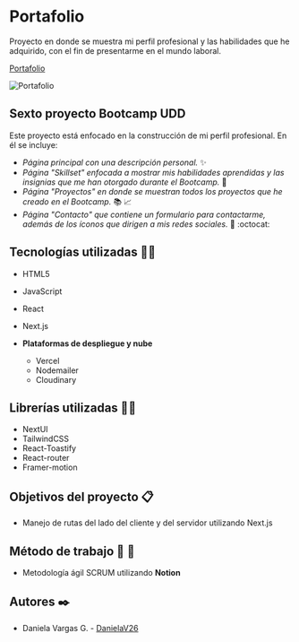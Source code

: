 # Portafolio

Proyecto en donde se muestra mi perfil profesional y las habilidades que he adquirido, con el fin de presentarme en el mundo laboral.

[Portafolio](https://portafolio-nu-tawny-73.vercel.app/)  

![Portafolio](https://res.cloudinary.com/dhijxrbsk/image/upload/v1699942573/Portafolio_DV_-_Google_Chrome_14-11-2023_3_12_20_zljwue.png)  

## Sexto proyecto Bootcamp UDD

Este proyecto está enfocado en la construcción de mi perfil profesional. En él se incluye:

- _Página principal con una descripción personal._  :sparkles:  
- _Página "Skillset" enfocada a mostrar mis habilidades aprendidas y las insignias que me han otorgado durante el Bootcamp._  :1st_place_medal:  
- _Página "Proyectos" en donde se muestran todos los proyectos que he creado en el Bootcamp._  :books:  :chart_with_upwards_trend:  
- _Página "Contacto" que contiene un formulario para contactarme, además de los íconos que dirigen a mis redes sociales._  :email:  :octocat:  

## Tecnologías utilizadas  :man_technologist:  

- HTML5
- JavaScript
- React
- Next.js

- **Plataformas de despliegue y nube**
  - Vercel
  - Nodemailer
  - Cloudinary

## Librerías utilizadas  :woman_technologist:  

- NextUI
- TailwindCSS
- React-Toastify
- React-router
- Framer-motion

## Objetivos del proyecto  :clipboard:  

- Manejo de rutas del lado del cliente y del servidor utilizando Next.js

## Método de trabajo  :memo:  :handshake:  

- Metodología ágil SCRUM utilizando **Notion**

## Autores  :black_nib:  

- Daniela Vargas G. - [DanielaV26](https://github.com/DanielaV26)
